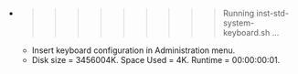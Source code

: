 * >>>>>>>>> Running inst-std-system-keyboard.sh ...
  * Insert keyboard configuration in Administration menu.
  * Disk size = 3456004K. Space Used = 4K. Runtime = 00:00:00:01.
